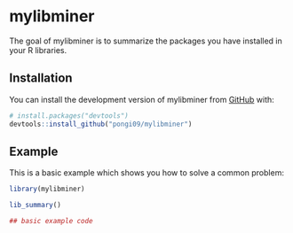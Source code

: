 
# mylibminer

<!-- badges: start -->
<!-- badges: end -->

The goal of mylibminer is to summarize the packages you have installed in your R libraries.

## Installation

You can install the development version of mylibminer from [GitHub](https://github.com/) with:

``` r
# install.packages("devtools")
devtools::install_github("pongi09/mylibminer")
```

## Example

This is a basic example which shows you how to solve a common problem:

``` r
library(mylibminer)

lib_summary()

## basic example code
```

